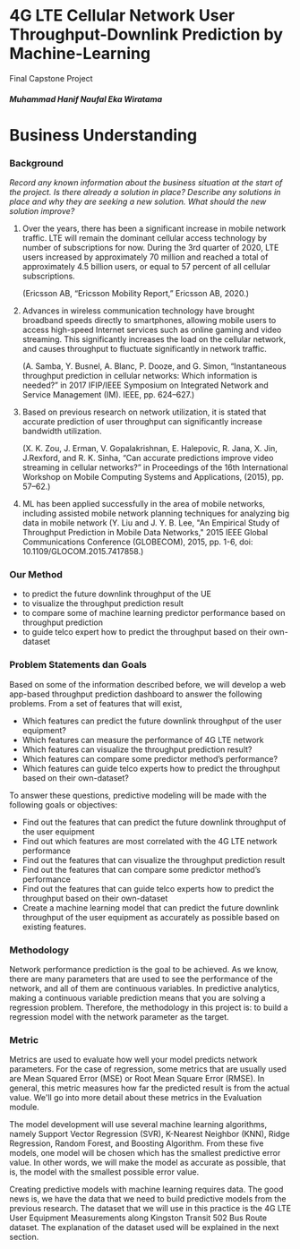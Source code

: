 # 4G LTE Cellular Network User Throughput-Downlink Prediction by Machine-Learning
Final Capstone Project
##### Muhammad Hanif Naufal Eka Wiratama 

# Business Understanding
### Background
*Record any known information about the business situation at the start of the project. Is there already a solution in place? Describe any solutions in place and why they are seeking a new solution. What should the new solution improve?*

1. Over the years, there has been a significant increase in mobile network traffic. LTE will remain the dominant cellular access technology by number of subscriptions for now. During the 3rd quarter of 2020, LTE users increased by approximately 70 million and reached a total of approximately 4.5 billion users, or equal to 57 percent of all cellular subscriptions.

    (Ericsson AB, “Ericsson Mobility Report,” Ericsson AB, 2020.)

2. Advances in wireless communication technology have brought broadband speeds directly to smartphones, allowing mobile users to access high-speed Internet services such as online gaming and video streaming. This significantly increases the load on the cellular network, and causes throughput to fluctuate significantly in network traffic.

    (A. Samba, Y. Busnel, A. Blanc, P. Dooze, and G. Simon, “Instantaneous throughput prediction in cellular networks: Which information is needed?” in 2017 IFIP/IEEE Symposium on Integrated Network and Service Management (IM). IEEE, pp. 624–627.)

3. Based on previous research on network utilization, it is stated that accurate prediction of user throughput can significantly increase bandwidth utilization.

    (X. K. Zou, J. Erman, V. Gopalakrishnan, E. Halepovic, R. Jana, X. Jin, J.Rexford, and R. K. Sinha, “Can accurate predictions improve video streaming in cellular networks?” in Proceedings of the 16th International Workshop on Mobile Computing Systems and Applications, (2015), pp. 57–62.)

4. ML has been applied successfully in the area of mobile networks, including assisted mobile network planning techniques for analyzing big data in mobile network
    (Y. Liu and J. Y. B. Lee, "An Empirical Study of Throughput Prediction in Mobile Data Networks," 2015 IEEE Global Communications Conference (GLOBECOM), 2015, pp. 1-6, doi: 10.1109/GLOCOM.2015.7417858.)

### Our Method

*   to predict the future downlink throughput of the UE
*   to visualize the throughput prediction result 
*   to compare some of machine learning predictor performance based on throughput prediction
*   to guide telco expert how to predict the throughput based on their own-dataset

### Problem Statements dan Goals

Based on some of the information described before, we will develop a web app-based throughput prediction dashboard to answer the following problems. From a set of features that will exist, 

* Which features can predict the future downlink throughput of the user equipment? 
* Which features can measure the performance of 4G LTE network 
* Which features can visualize the throughput prediction result?
* Which features can compare some predictor method’s performance?
* Which features can guide telco experts how to predict the throughput based on their own-dataset?
 
To answer these questions, predictive modeling will be made with the following goals or objectives:

* Find out the features that can predict the future downlink throughput of the user equipment
* Find out which features are most correlated with the 4G LTE network performance
* Find out the features that can visualize the throughput prediction result
* Find out the features that can compare some predictor method’s performance
* Find out the features that can guide telco experts how to predict the throughput based on their own-dataset
* Create a machine learning model that can predict the future downlink throughput of the user equipment as accurately as possible based on existing features.

### Methodology

Network performance prediction is the goal to be achieved. As we know, there are many parameters that are used to see the performance of the network, and all of them are continuous variables. In predictive analytics, making a continuous variable prediction means that you are solving a regression problem. Therefore, the methodology in this project is: to build a regression model with the network parameter as the target.

### Metric

Metrics are used to evaluate how well your model predicts network parameters. For the case of regression, some metrics that are usually used are Mean Squared Error (MSE) or Root Mean Square Error (RMSE). In general, this metric measures how far the predicted result is from the actual value. We'll go into more detail about these metrics in the Evaluation module.

The model development will use several machine learning algorithms, namely Support Vector Regression (SVR),  K-Nearest Neighbor (KNN), Ridge Regression, Random Forest, and Boosting Algorithm. From these five models, one model will be chosen which has the smallest predictive error value. In other words, we will make the model as accurate as possible, that is, the model with the smallest possible error value.

Creating predictive models with machine learning requires data. The good news is, we have the data that we need to build predictive models from the previous research. The dataset that we will use in this practice is the 4G LTE User Equipment Measurements along Kingston Transit 502 Bus Route dataset. The explanation of the dataset used will be explained in the next section.
